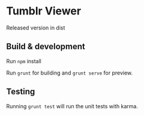 # Tumblr Viewer

Released version in dist

## Build & development

Run `npm` install

Run `grunt` for building and `grunt serve` for preview.

## Testing

Running `grunt test` will run the unit tests with karma.
